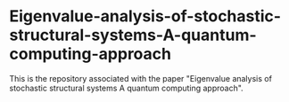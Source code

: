 # Eigenvalue-analysis-of-stochastic-structural-systems-A-quantum-computing-approach

This is the repository associated with the paper "Eigenvalue analysis of stochastic structural systems A quantum computing approach".
